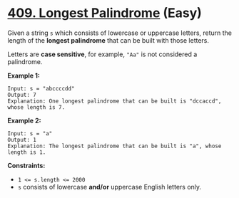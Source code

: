 # [409. Longest Palindrome][link] (Easy)

[link]: https://leetcode.com/problems/longest-palindrome/

Given a string `s` which consists of lowercase or uppercase letters, return the length of the
**longest palindrome** that can be built with those letters.

Letters are **case sensitive**, for example, `"Aa"` is not considered a palindrome.

**Example 1:**

```
Input: s = "abccccdd"
Output: 7
Explanation: One longest palindrome that can be built is "dccaccd", whose length is 7.
```

**Example 2:**

```
Input: s = "a"
Output: 1
Explanation: The longest palindrome that can be built is "a", whose length is 1.
```

**Constraints:**

- `1 <= s.length <= 2000`
- `s` consists of lowercase **and/or** uppercase English letters only.

